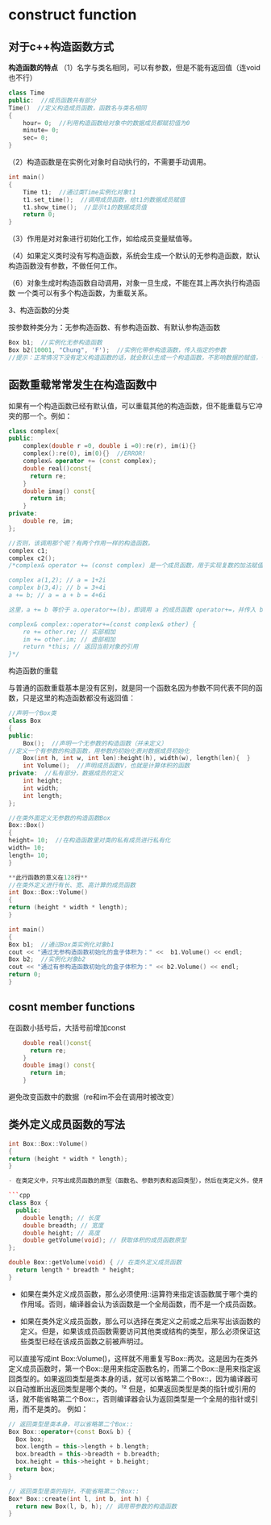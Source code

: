 # construct function

## 对于c++构造函数方式

**构造函数的特点**
（1）名字与类名相同，可以有参数，但是不能有返回值（连void也不行）

```c++
class Time
public:  //成员函数共有部分 
Time()  //定义构造成员函数，函数名与类名相同 
{
    hour= 0;  //利用构造函数给对象中的数据成员都赋初值为0 
    minute= 0;
    sec= 0;
}
```

（2）构造函数是在实例化对象时自动执行的，不需要手动调用。

```c++
int main()
{
    Time t1;  //通过类Time实例化对象t1
    t1.set_time();  //调用成员函数，给t1的数据成员赋值
    t1.show_time();  //显示t1的数据成员值 
    return 0;
}
```

（3）作用是对对象进行初始化工作，如给成员变量赋值等。

（4）如果定义类时没有写构造函数，系统会生成一个默认的无参构造函数，默认构造函数没有参数，不做任何工作。

（6）对象生成时构造函数自动调用，对象一旦生成，不能在其上再次执行构造函数
一个类可以有多个构造函数，为重载关系。

3、构造函数的分类

按参数种类分为：无参构造函数、有参构造函数、有默认参构造函数

```c++
Box b1;  //实例化无参构造函数
Box b2(10001, "Chung", 'F');  //实例化带参构造涵数，传入指定的参数
//提示：正常情况下没有定义构造函数的话，就会默认生成一个构造函数，不影响数据的赋值，也不需要调用
```

## 函数重载常常发生在构造函数中

如果有一个构造函数已经有默认值，可以重载其他的构造函数，但不能重载与它冲突的那一个。例如：

```c++
class complex{
public:
    complex(double r =0, double i =0):re(r), im(i){}
    complex():re(0), im(0){}  //ERROR!
    complex& operator += (const complex);
    double real()const{
      return re;
    }
    double imag() const{
      return im;
    }
private:
    double re, im;
};

//否则，该调用那个呢？有两个作用一样的构造函数。
complex c1;
complex c2();
/*complex& operator += (const complex) 是一个成员函数，用于实现复数的加法赋值运算符。它的作用是将一个复数加到当前对象上，并返回当前对象的引用。例如：

complex a(1,2); // a = 1+2i
complex b(3,4); // b = 3+4i
a += b; // a = a + b = 4+6i

这里，a += b 等价于 a.operator+=(b)，即调用 a 的成员函数 operator+=，并传入 b 作为参数。该函数的实现如下：

complex& complex::operator+=(const complex& other) {
    re += other.re; // 实部相加
    im += other.im; // 虚部相加
    return *this; // 返回当前对象的引用
}*/
```

构造函数的重载

与普通的函数重载基本是没有区别，就是同一个函数名因为参数不同代表不同的函数，只是这里的构造函数都没有返回值：

```c++
//声明一个Box类 
class Box
{
public:
    Box();  //声明一个无参数的构造函数（并未定义） 
//定义一个有参数的构造函数，用参数的初始化表对数据成员初始化 
    Box(int h, int w, int len):height(h), width(w), length(len){  }  
    int Volume();  //声明成员函数V，也就是计算体积的函数 
private:  //私有部分，数据成员的定义 
    int height;
    int width;
    int length;
};

//在类外面定义无参数的构造函数Box 
Box::Box()
{
height= 10;  //在构造函数里对类的私有成员进行私有化
width= 10;
length= 10; 
}

**此行函数的意义在128行** 
//在类外定义进行有长、宽、高计算的成员函数
int Box::Box::Volume() 
{
return (height * width * length);
} 

int main()
{
Box b1;  //通过Box类实例化对象b1 
cout << "通过无参构造函数初始化的盒子体积为：" <<  b1.Volume() << endl;
Box b2;  //实例化对象b2
cout << "通过有参构造函数初始化的盒子体积为：" << b2.Volume() << endl;
return 0; 
}
```

## cosnt member functions

在函数小括号后，大括号前增加const

```c++
    double real()const{
      return re;
    }
    double imag() const{
      return im;
    }
```

避免改变函数中的数据（re和im不会在调用时被改变）

## 类外定义成员函数的写法

```c++
int Box::Box::Volume() 
{
return (height * width * length);
} 

- 在类定义中，只写出成员函数的原型（函数名、参数列表和返回类型），然后在类定义外，使用作用域解析运算符(::)来指定成员函数属于哪个类，并写出函数体。例如：

```cpp
class Box {
  public:
    double length; // 长度
    double breadth; // 宽度
    double height; // 高度
    double getVolume(void); // 获取体积的成员函数原型
};

double Box::getVolume(void) { // 在类外定义成员函数
  return length * breadth * height;
}
```

- 如果在类外定义成员函数，那么必须使用::运算符来指定该函数属于哪个类的作用域。否则，编译器会认为该函数是一个全局函数，而不是一个成员函数。

- 如果在类外定义成员函数，那么可以选择在类定义之前或之后来写出该函数的定义。但是，如果该成员函数需要访问其他类或结构的类型，那么必须保证这些类型已经在该成员函数之前被声明过。

可以直接写成int Box::Volume()，这样就不用重复写Box::两次。这是因为在类外定义成员函数时，第一个Box::是用来指定函数名的，而第二个Box::是用来指定返回类型的。如果返回类型是类本身的话，就可以省略第二个Box::，因为编译器可以自动推断出返回类型是哪个类的。¹² 但是，如果返回类型是类的指针或引用的话，就不能省略第二个Box::，否则编译器会认为返回类型是一个全局的指针或引用，而不是类的。 例如：

```cpp
// 返回类型是类本身，可以省略第二个Box::
Box Box::operator+(const Box& b) {
  Box box;
  box.length = this->length + b.length;
  box.breadth = this->breadth + b.breadth;
  box.height = this->height + b.height;
  return box;
}

// 返回类型是类的指针，不能省略第二个Box::
Box* Box::create(int l, int b, int h) {
  return new Box(l, b, h); // 调用带参数的构造函数
}
```
